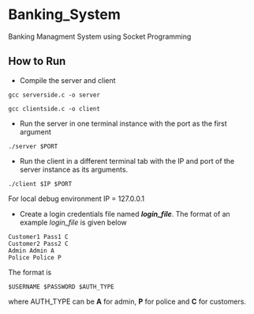 # Banking_System
Banking Managment System using Socket Programming


## How to Run
* Compile the server and client
```
gcc serverside.c -o server

gcc clientside.c -o client
```
* Run the server in one terminal instance with the port as the first argument
```
./server $PORT
```
* Run the client in a different terminal tab with the IP and port of the server instance as its arguments.
```
./client $IP $PORT
```
For local debug environment IP = 127.0.0.1
* Create a login credentials file named ***login_file***. The format of an example *login_file* is given below
```
Customer1 Pass1 C
Customer2 Pass2 C
Admin Admin A
Police Police P
```
The format is 
```
$USERNAME $PASSWORD $AUTH_TYPE
```
where AUTH_TYPE can be **A** for admin, **P** for police and **C** for customers.

